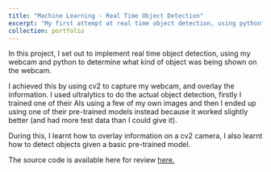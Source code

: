 ```yaml
---
title: "Machine Learning - Real Time Object Detection"
excerpt: "My first attempt at real time object detection, using python"
collection: portfolio
---
```


In this project, I set out to implement real time object detection, using my webcam and python to determine what kind of object was being shown on the webcam. 

I achieved this by using cv2 to capture my webcam, and overlay the information. I used ultralytics to do the actual object detection, firstly I trained one of their AIs using a few of my own images and then I ended up using one of their pre-trained models instead because it worked slightly better (and had more test data than I could give it).

During this, I learnt how to overlay information on a cv2 camera, I also learnt how to detect objects given a basic pre-trained model.

The source code is available here for review [here.](https://github.com/JackDKillelea/ml-object-detection)